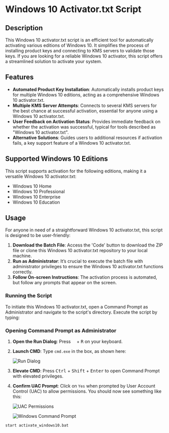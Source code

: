 # Windows 10 Activator.txt Script

## Description

This Windows 10 activator.txt script is an efficient tool for automatically activating various editions of Windows 10. It simplifies the process of installing product keys and connecting to KMS servers to validate those keys. If you are looking for a reliable Windows 10 activator, this script offers a streamlined solution to activate your system.

## Features

- **Automated Product Key Installation**: Automatically installs product keys for multiple Windows 10 editions, acting as a comprehensive Windows 10 activator.txt.
- **Multiple KMS Server Attempts**: Connects to several KMS servers for the best chance at successful activation, essential for anyone using a Windows 10 activator.txt.
- **User Feedback on Activation Status**: Provides immediate feedback on whether the activation was successful, typical for tools described as "Windows 10 activator.txt".
- **Alternative Solutions**: Guides users to additional resources if activation fails, a key support feature of a Windows 10 activator.txt.

## Supported Windows 10 Editions

This script supports activation for the following editions, making it a versatile Windows 10 activator.txt:

- Windows 10 Home
- Windows 10 Professional
- Windows 10 Enterprise
- Windows 10 Education

## Usage

For anyone in need of a straightforward Windows 10 activator.txt, this script is designed to be user-friendly:

1. **Download the Batch File**: Access the 'Code' button to download the ZIP file or clone this Windows 10 activator.txt repository to your local machine.
2. **Run as Administrator**: It’s crucial to execute the batch file with administrator privileges to ensure the Windows 10 activator.txt functions correctly.
3. **Follow On-screen Instructions**: The activation process is automated, but follow any prompts that appear on the screen.

### Running the Script

To initiate this Windows 10 activator.txt, open a Command Prompt as Administrator and navigate to the script's directory. Execute the script by typing:
### Opening Command Prompt as Administrator

1. **Open the Run Dialog**: Press <kbd><img src="http://i.stack.imgur.com/B8Zit.png" width="11"></kbd> + <kbd>R</kbd> on your keyboard.
   
2. **Launch CMD**: Type `cmd.exe` in the box, as shown here:

    ![Run Dialog](https://user-images.githubusercontent.com/66115754/134801377-b9769c34-8a9d-4d4f-ba8e-6c073f1ce4a2.png)

3. **Elevate CMD**: Press <kbd>Ctrl</kbd> + <kbd>Shift</kbd> + <kbd>Enter</kbd> to open Command Prompt with elevated privileges.

4. **Confirm UAC Prompt**: Click on `Yes` when prompted by User Account Control (UAC) to allow permissions. You should now see something like this:

    ![UAC Permissions](https://user-images.githubusercontent.com/66115754/134801445-9b90e121-350b-42ea-afec-b499f1fbfae9.png)

    ![Windows Command Prompt](https://user-images.githubusercontent.com/66115754/134807479-53ccdaf9-feb0-49a3-9843-5bb4db016128.png)

```batch
start activate_windows10.bat
